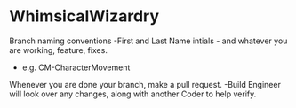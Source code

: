 # WhimsicalWizardry

Branch naming conventions
  -First and Last Name intials - and whatever you are working, feature, fixes.
  - e.g. CM-CharacterMovement

Whenever you are done your branch, make a pull request.
  -Build Engineer will look over any changes, along with another Coder to help verify.
